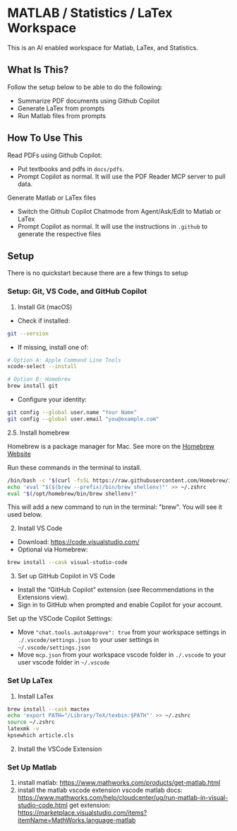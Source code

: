 # MATLAB / Statistics / LaTex Workspace

This is an AI enabled workspace for Matlab, LaTex, and Statistics.

## What Is This?

Follow the setup below to be able to do the following:

- Summarize PDF documents using Github Copilot
- Generate LaTex from prompts
- Run Matlab files from prompts

## How To Use This

Read PDFs using Github Copilot:

- Put textbooks and pdfs in `docs/pdfs`.
- Prompt Copilot as normal. It will use the PDF Reader MCP server to pull data.

Generate Matlab or LaTex files

- Switch the Github Copilot Chatmode from Agent/Ask/Edit to Matlab or LaTex
- Prompt Copilot as normal. It will use the instructions in `.github` to generate the respective files

## Setup

There is no quickstart because there are a few things to setup

### Setup: Git, VS Code, and GitHub Copilot

1. Install Git (macOS)

- Check if installed:

```bash
git --version
```

- If missing, install one of:

```bash
# Option A: Apple Command Line Tools
xcode-select --install

# Option B: Homebrew
brew install git
```

- Configure your identity:

```bash
git config --global user.name "Your Name"
git config --global user.email "you@example.com"
```

2.5. Install homebrew

Homebrew is a package manager for Mac. See more on the [Homebrew Website](https://brew.sh/)

Run these commands in the terminal to install.

```bash
/bin/bash -c "$(curl -fsSL https://raw.githubusercontent.com/Homebrew/install/HEAD/install.sh)"
echo 'eval "$($(brew --prefix)/bin/brew shellenv)"' >> ~/.zshrc
eval "$(/opt/homebrew/bin/brew shellenv)"
```

This will add a new command to run in the terminal: "brew". You will see it used below.

2. Install VS Code

- Download: https://code.visualstudio.com/
- Optional via Homebrew:

```bash
brew install --cask visual-studio-code
```

3. Set up GitHub Copilot in VS Code

- Install the “GitHub Copilot” extension (see Recommendations in the Extensions view).
- Sign in to GitHub when prompted and enable Copilot for your account.

Set up the VSCode Copilot Settings:

- Move `"chat.tools.autoApprove": true` from your workspace settings in `./.vscode/settings.json` to your user settings in `~/.vscode/settings.json`
- Move `mcp.json` from your workspace vscode folder in `./.vscode` to your user vscode folder in `~/.vscode`

### Set Up LaTex

1. Install LaTex

```bash
brew install --cask mactex
echo 'export PATH="/Library/TeX/texbin:$PATH"' >> ~/.zshrc
source ~/.zshrc
latexmk -v
kpsewhich article.cls
```

2. Install the VSCode Extension

### Set Up Matlab

1. install matlab: https://www.mathworks.com/products/get-matlab.html
2. install the matlab vscode extension
   vscode matlab docs: https://www.mathworks.com/help/cloudcenter/ug/run-matlab-in-visual-studio-code.html
   get extension: https://marketplace.visualstudio.com/items?itemName=MathWorks.language-matlab
